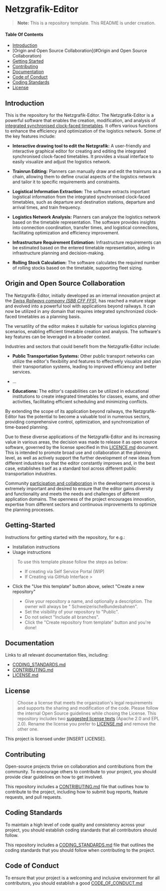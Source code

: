 # Netzgrafik-Editor

> **Note:** This is a repository template. This README is under creation.

#### Table Of Contents

- [Introduction](#Introduction)
- [Origin and Open Source Collaboration](#Origin and Open Source Collaboration)
- [Getting Started](#Getting-Started)
- [Contributing](#Contributing)
- [Documentation](#Documentation)
- [Code of Conduct](#code-of-conduct)
- [Coding Standards](#coding-standards)
- [License](#License)

<a id="Introduction"></a>

## Introduction

This is the repository for the Netzgrafik-Editor. The Netzgrafik-Editor is a powerful software that
enables the creation, modification, and analysis
of [integrated synchronised clock-faced timetables](https://en.wikipedia.org/wiki/Clock-face_scheduling).
It offers various functions to enhance the efficiency and optimization of the logistics network.
Some of the key features include:

- **Interactive drawing tool to edit the Netzgrafik:** A user-friendly and interactive graphical
  editor for creating and editing the
  integrated synchronised clock-faced timetables. It provides a visual interface to easily visualize
  and adjust the logistics network.

- **Trainrun Editing:** Planners can manually draw and edit the trainruns as a chain, allowing them
  to define crucial aspects of the logistics network and tailor it
  to specific requirements and constraints.

- **Logistical Information Extraction:** The software extracts important logistical information from
  the integrated synchronised clock-faced timetables,
  such as departure and destination stations, departure and arrival times, and train frequency.

- **Logistics Network Analysis:** Planners can analyze the logistics network based on the timetable
  representation.
  The software provides insights into connection coordination, transfer times, and logistical
  connections, facilitating optimization and efficiency improvement.

- **Infrastructure Requirement Estimation:** Infrastructure requirements can be estimated based on
  the entered timetable representation,
  aiding in infrastructure planning and decision-making.

- **Rolling Stock Calculation:** The software calculates the required number of rolling stocks based
  on the timetable,
  supporting fleet sizing.

<a id="Origin and Open Source Collaboration"></a>

## Origin and Open Source Collaboration

The Netzgrafik-Editor, initially developed as an internal innovation project at the
*[Swiss Railways company (SBB CFF FFS)](https://www.sbb.ch)*,
has reached a mature stage and evolved into a powerful tool with applications beyond railways.
It can now be utilized in any domain that requires integrated synchronized clock-faced timetables as
a planning basis.

The versatility of the editor makes it suitable for various logistics planning scenarios, enabling
efficient timetable creation and analysis.
The software's key features can be leveraged in a broader context.

Industries and sectors that could benefit from the Netzgrafik-Editor include:

- **Public Transportation Systems:** Other public transport networks can utilize the editor's
  flexibility and features to effectively
  visualize and plan their transportation systems, leading to improved efficiency and better
  services.

- ...

- **Educations:** The editor's capabilities can be utilized in educational institutions to create
  integrated timetables for classes,
  exams, and other activities, facilitating efficient scheduling and minimizing conflicts.

By extending the scope of its application beyond railways, the Netzgrafik-Editor has the potential
to become a valuable tool in numerous sectors,
providing comprehensive control, optimization, and synchronization of time-based planning.

Due to these diverse applications of the Netzgrafik-Editor and its increasing value in various
areas,
the decision was made to release it as open source software, governed by the license specified in
this
[LICENCE.md](https://github.com/SchweizerischeBundesbahnen/netzgrafik-editor-frontend/blob/main/LICENSE.md)
document.
This is intended to promote broad use and collaboration at the planning level,
as well as actively support the further development of new ideas from different industries so that
the editor constantly improves and,
in the best case, establishes itself as a standard tool across different public transportation
industries.

Community [participation and collaboration](https://github.com/SchweizerischeBundesbahnen/netzgrafik-editor-frontend/blob/main/CONTRIBUTING.md)
in the development process is extremely important and desired to ensure that the editor gains
diversity
and functionality and meets the needs and challenges of different application domains.
The openness of the project encourages innovation, expertise from different sectors and continuous
improvements to optimize the
planning processes.

<a id="Getting-Started"></a>

## Getting-Started

Instructions for getting started with the repository, for e.g.:

- Installation instructions
- Usage instructions

> To use this template please follow the steps as below:
>
> - If creating via Self Service Portal (WIP)
> - If Creating via GitHub Interface
    >
- Click the "Use this template" button above, select "Create a new repository"
>   - Give your repository a name, and optionally a description. The owner will always be "
      SchweizerischeBundesbahnen".
>   - Set the visibility of your repository to "Public".
>   - Do not select "Include all branches".
>   - Click the "Create repository from template" button and you're done!

<a id="Documentation"></a>

## Documentation

Links to all relevant documentation files, including:

- [CODING_STANDARDS.md](CODING_STANDARDS.md)
- [CONTRIBUTING.md](CONTRIBUTING.md)
- [LICENSE.md](LICENSE.md)

<a id="License"></a>

## License

> Choose a license that meets the organization's legal requirements and supports the sharing and
> modification of the code.
> Please follow the internal Open Source guidelines while chosing the License.
> This repository includes two [suggested license texts](./suggested_licenses) (Apache 2.0 and EPL
> 2.0). Rename the license you prefer to [LICENSE.md](LICENSE.md) and remove the other one.

This project is licensed under [INSERT LICENSE].

<a id="Contributing"></a>

## Contributing

Open-source projects thrive on collaboration and contributions from the community. To encourage
others to contribute to your project, you should provide clear guidelines on how to get involved.

This repository includes a [CONTRIBUTING.md](CONTRIBUTING.md) file that outlines how to contribute
to the project, including how to submit bug reports, feature requests, and pull requests.

<a id="coding-standards"></a>

## Coding Standards

To maintain a high level of code quality and consistency across your project, you should establish
coding standards that all contributors should follow.

This repository includes a [CODING_STANDARDS.md](CODING_STANDARDS.md) file that outlines the coding
standards that you should follow when contributing to the project.

<a id="code-of-conduct"></a>

## Code of Conduct

To ensure that your project is a welcoming and inclusive environment for all contributors, you
should establish a good [CODE_OF_CONDUCT.md](CODE_OF_CONDUCT.md)
